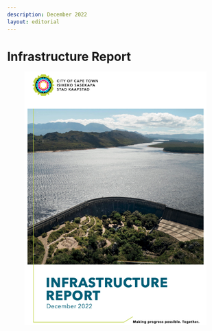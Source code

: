 ```yaml
---
description: December 2022
layout: editorial
---
```


# Infrastructure Report



<figure><img src=".gitbook/assets/image (76).png" alt=""><figcaption></figcaption></figure>
